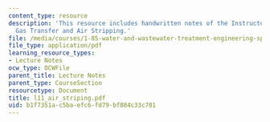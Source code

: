 ```yaml
---
content_type: resource
description: 'This resource includes handwritten notes of the Instructor on the topic:
  Gas Transfer and Air Stripping.'
file: /media/courses/1-85-water-and-wastewater-treatment-engineering-spring-2006/b1f7351ac5baefc6fd79bf884c33c701_l11_air_striping.pdf
file_type: application/pdf
learning_resource_types:
- Lecture Notes
ocw_type: OCWFile
parent_title: Lecture Notes
parent_type: CourseSection
resourcetype: Document
title: l11_air_striping.pdf
uid: b1f7351a-c5ba-efc6-fd79-bf884c33c701
---
```

